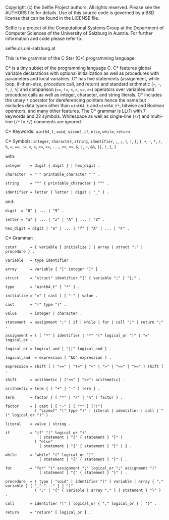 Copyright (c) the Selfie Project authors. All rights reserved. Please see the AUTHORS file for details. Use of this source code is governed by a BSD license that can be found in the LICENSE file.

Selfie is a project of the Computational Systems Group at the Department of Computer Sciences of the University of Salzburg in Austria. For further information and code please refer to:

selfie.cs.uni-salzburg.at

This is the grammar of the C Star (C\*) programming language.

C\* is a tiny subset of the programming language C. C\* features global variable declarations with optional initialization as well as procedures with parameters and local variables. C\* has five statements (assignment, while loop, if-then-else, procedure call, and return) and standard arithmetic (`+`, `-`, `*`, `/`, `%`) and comparison (`==`, `!=`, `<`, `>`, `<=`, `>=`) operators over variables and procedure calls as well as integer, character, and string literals. C\* includes the unary `*` operator for dereferencing pointers hence the name but excludes data types other than `uint64_t` and `uint64_t*`, bitwise and Boolean operators, and many other features. The C\* grammar is LL(1) with 7 keywords and 22 symbols. Whitespace as well as single-line (`//`) and multi-line (`/*` to `*/`) comments are ignored.

C\* Keywords: `uint64_t`, `void`, `sizeof`, `if`, `else`, `while`, `return`

C\* Symbols: `integer`, `character`, `string`, `identifier`, `,`, `;`, `(`, `)`, `{`, `}`, `+`, `-`, `*`, `/`, `%`, `=`, `==`, `!=`, `<`, `>`, `<=`, `>=`, `...`, `<<`, `>>`, `&`, `|`, `~`, `&&`, `||`, `!`, `[`, `]`

with:

```
integer    = digit { digit } | hex_digit .

character  = "'" printable_character "'" .

string     = """ { printable_character } """ .

identifier = letter { letter | digit | "_" } .
```

and:

```
digit  = "0" | ... | "9" .

letter = "a" | ... | "z" | "A" | ... | "Z" .

hex_digit = digit | "a" | ... | "f" | "A" | ... | "F" .
```

C\* Grammar:

```
cstar      = { variable [ initialize ] | array | struct ";" | procedure } .

variable   = type identifier .

array      = variable { "[" integer "]" } . 

struct     = "struct" identifier "{" { variable ";" } "};" . 

type       = "uint64_t" [ "*" ] .

initialize = "=" [ cast ] [ "-" ] value .

cast       = "(" type ")" .

value      = integer | character .

statement  = assignment ";" | if | while | for | call ";" | return ";" .

assignment = ( [ "*" ] identifier | "*" "(" logical_or ")" ) "=" logical_or .

logical_or = logical_and [ "||" logical_and ] . 

logical_and  = expression [ "&&" expression ] . 

expression = shift [ ( "==" | "!=" | "<" | ">" | "<=" | ">=" ) shift ] .

shift      = arithmetic [ ("<<" | ">>") arithmetic] .

arithmetic = term { ( "+" | "-" ) term } .

term       = factor { ( "*" | "/" | "%" ) factor } .

factor     = [ cast ] [ "-" ] [ "*" ] ["!"]
             ( "sizeof" "(" type ")" | literal | identifier | call | "(" logical_or ")" ) .

literal    = value | string .

if         = "if" "(" logical_or ")"
               ( statement | "{" { statement } "}" )
             [ "else"
               ( statement | "{" { statement } "}" ) ] .

while      = "while" "(" logical_or ")"
               ( statement | "{" { statement } "}" ) .

for        = "for" "(" assignment ";" logical_or ";" assignment ")"
               ( statement | "{" { statement } "}" ) .

procedure  = ( type | "void" ) identifier "(" [ variable | array { "," variable } [ "," "..." ] ] ")"
             ( ";" | "{" { variable | array ";" } { statement } "}" ) .

call       = identifier "(" [ logical_or { "," logical_or } ] ")" .

return     = "return" [ logical_or ] .
```